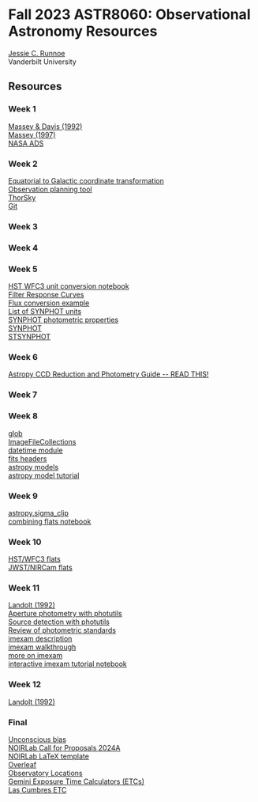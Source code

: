 # Fall 2023 ASTR8060: Observational Astronomy Resources

[Jessie C. Runnoe](http://astro.phy.vanderbilt.edu/~runnojc1/) <br>
Vanderbilt University <br>

## Resources 

### Week 1
[Massey & Davis (1992)](./docs/masseydavis92_guide_to_stellar_ccd_photometry_iraf.pdf) <br>
[Massey (1997)](./docs/massey97_guide_to_ccd_reductions_iraf.pdf) <br>
[NASA ADS](https://ui.adsabs.harvard.edu/) <br>

### Week 2
[Equatorial to Galactic coordinate transformation](./docs/leinert98_coordinates.pdf) <br>
[Observation planning tool](http://catserver.ing.iac.es/staralt/index.php) <br>
[ThorSky](https://github.com/jrthorstensen/thorsky) <br>
[Git](https://git-scm.com/downloads/) <br>

### Week 3

### Week 4

### Week 5
[HST WFC3 unit conversion notebook](https://github.com/spacetelescope/WFC3Library/blob/master/notebooks/flux_conversion_tool/flux_conversion_tool.ipynb) <br>
[Filter Response Curves](http://svo2.cab.inta-csic.es/theory/fps/) <br>
[Flux conversion example](http://stsdas.stsci.edu/astropy_synphot/synphot/units.html) <br>
[List of SYNPHOT units](https://synphot.readthedocs.io/en/latest/synphot/units.html) <br>
[SYNPHOT photometric properties](https://synphot.readthedocs.io/en/latest/synphot/formulae.html) <br>
[SYNPHOT](https://synphot.readthedocs.io/en/latest/) <br>
[STSYNPHOT](https://stsynphot.readthedocs.io/en/latest/) <br>

### Week 6
[Astropy CCD Reduction and Photometry Guide -- READ THIS!](https://github.com/astropy/ccd-reduction-and-photometry-guide/tree/main) <br>

### Week 7

### Week 8
[glob](https://docs.python.org/3/library/glob.html) <br>
[ImageFileCollections](https://ccdproc.readthedocs.io/en/latest/api/ccdproc.ImageFileCollection.html) <br>
[datetime module](https://docs.python.org/3/library/datetime.html) <br>
[fits headers](https://docs.astropy.org/en/stable/io/fits/usage/headers.html) <br>
[astropy models](https://docs.astropy.org/en/stable/modeling/) <br>
[astropy model tutorial](https://learn.astropy.org/tutorials/Models-Quick-Fit.html) <br>

### Week 9
[astropy.sigma_clip](https://docs.astropy.org/en/stable/api/astropy.stats.sigma_clip.html) <br>
[combining flats notebook](https://github.com/astropy/ccd-reduction-and-photometry-guide/blob/main/notebooks/05-04-Combining-flats.ipynb) <br>

### Week 10
[HST/WFC3 flats](https://www.stsci.edu/hst/instrumentation/wfc3/data-analysis) <br>
[JWST/NIRCam flats](https://jwst-docs.stsci.edu/jwst-near-infrared-camera/nircam-performance/nircam-flat-fields) <br>

### Week 11
[Landolt (1992)](https://ui.adsabs.harvard.edu/abs/1992AJ....104..340L/abstract) <br>
[Aperture photometry with photutils](https://photutils.readthedocs.io/en/stable/aperture.html) <br>
[Source detection with photutils](https://photutils.readthedocs.io/en/stable/detection.html) <br>
[Review of photometric standards](https://www.annualreviews.org/doi/abs/10.1146/annurev.astro.41.082801.100251) <br>
[imexam description](https://imexam.readthedocs.io/en/latest/imexam/description.html) <br>
[imexam walkthrough](https://imexam.readthedocs.io/en/0.9.1/imexam/walkthrough.html) <br>
[more on imexam](https://imexam.readthedocs.io/en/0.9.1/index.html) <br>
[interactive imexam tutorial notebook](./notebooks/Imexam.ipynb) <br>

### Week 12
[Landolt (1992)](https://ui.adsabs.harvard.edu/abs/1992AJ....104..340L/abstract) <br>

### Final
[Unconscious bias](https://ui.adsabs.harvard.edu/abs/2019BAAS...51g..41A/abstract) <br>
[NOIRLab Call for Proposals 2024A](https://noirlab.edu/science/observing-noirlab/proposals/call-for-proposals) <br>
[NOIRLab LaTeX template](https://noirlab.edu/science/observing-noirlab/proposals/attachment/standard-template) <br>
[Overleaf](https://www.overleaf.com/) <br>
[Observatory Locations](https://www.google.com/maps/d/u/0/edit?mid=1BMzRO1puXoGhZV7L0NCe6Qu2wXo4y6oW&ll=-0.16413101145116826%2C0&z=2) <br>
[Gemini Exposure Time Calculators (ETCs)](https://www.gemini.edu/instrumentation/gmos/exposure-time-estimation) <br>
[Las Cumbres ETC](https://exposure-time-calculator.lco.global/) <br>

